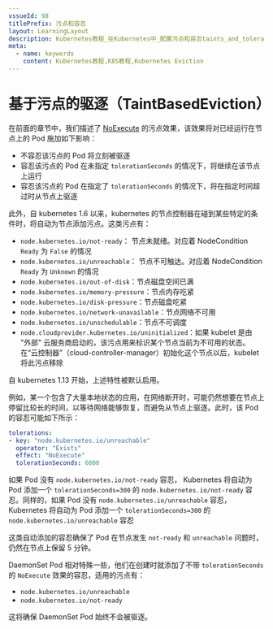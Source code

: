 ```yaml
---
vssueId: 98
titlePrefix: 污点和容忍
layout: LearningLayout
description: Kubernetes教程_在Kubernetes中_配置污点和容忍taints_and_toleration的基于污点的驱逐
meta:
  - name: keywords
    content: Kubernetes教程,K8S教程,Kubernetes Eviction
---
```


# 基于污点的驱逐（TaintBasedEviction）

在前面的章节中，我们描述了 [NoExecute](http://localhost:8080/learning/k8s-intermediate/config/taints-toleration/#%E6%B1%A1%E7%82%B9%E4%B8%8E%E5%AE%B9%E5%BF%8D%E7%9A%84%E5%8C%B9%E9%85%8D) 的污点效果，该效果将对已经运行在节点上的 Pod 施加如下影响：
* 不容忍该污点的 Pod 将立刻被驱逐
* 容忍该污点的 Pod 在未指定 `tolerationSeconds` 的情况下，将继续在该节点上运行
* 容忍该污点的 Pod 在指定了 `tolerationSeconds` 的情况下，将在指定时间超过时从节点上驱逐

此外，自 kubernetes 1.6 以来，kubernetes 的节点控制器在碰到某些特定的条件时，将自动为节点添加污点。这类污点有：
* `node.kubernetes.io/not-ready`： 节点未就绪。对应着 NodeCondition `Ready` 为 `False` 的情况
* `node.kubernetes.io/unreachable`： 节点不可触达。对应着 NodeCondition `Ready` 为 `Unknown` 的情况
* `node.kubernetes.io/out-of-disk`：节点磁盘空间已满
* `node.kubernetes.io/memory-pressure`：节点内存吃紧
* `node.kubernetes.io/disk-pressure`：节点磁盘吃紧
* `node.kubernetes.io/network-unavailable`：节点网络不可用
* `node.kubernetes.io/unschedulable`：节点不可调度
* `node.cloudprovider.kubernetes.io/uninitialized`：如果 kubelet 是由 "外部" 云服务商启动的，该污点用来标识某个节点当前为不可用的状态。在“云控制器”（cloud-controller-manager）初始化这个节点以后，kubelet将此污点移除

自 kubernetes 1.13 开始，上述特性被默认启用。

例如，某一个包含了大量本地状态的应用，在网络断开时，可能仍然想要在节点上停留比较长的时间，以等待网络能够恢复，而避免从节点上驱逐。此时，该 Pod 的容忍可能如下所示：

``` yaml
tolerations:
- key: "node.kubernetes.io/unreachable"
  operator: "Exists"
  effect: "NoExecute"
  tolerationSeconds: 6000
```

如果 Pod 没有 `node.kubernetes.io/not-ready` 容忍，
Kubernetes 将自动为 Pod 添加一个 `tolerationSeconds=300` 的 `node.kubernetes.io/not-ready` 容忍。同样的，如果 Pod 没有 `node.kubernetes.io/unreachable` 容忍，Kubernetes 将自动为 Pod 添加一个 `tolerationSeconds=300` 的 `node.kubernetes.io/unreachable` 容忍

这类自动添加的容忍确保了 Pod 在节点发生 `not-ready` 和 `unreachable` 问题时，仍然在节点上保留 5 分钟。

DaemonSet Pod 相对特殊一些，他们在创建时就添加了不带 `tolerationSeconds` 的 `NoExecute` 效果的容忍，适用的污点有：
* `node.kubernetes.io/unreachable`
* `node.kubernetes.io/not-ready`

这将确保 DaemonSet Pod 始终不会被驱逐。

